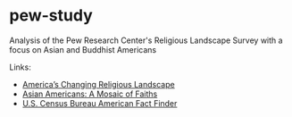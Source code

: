 # pew-study
Analysis of the Pew Research Center's Religious Landscape Survey with a focus on Asian and Buddhist Americans

Links:
* [America’s Changing Religious Landscape](http://www.pewforum.org/2015/05/12/americas-changing-religious-landscape/)
* [Asian Americans: A Mosaic of Faiths](http://www.pewforum.org/2012/07/19/asian-americans-a-mosaic-of-faiths-overview/)
* [U.S. Census Bureau American Fact Finder](https://factfinder.census.gov/faces/nav/jsf/pages/index.xhtml)
